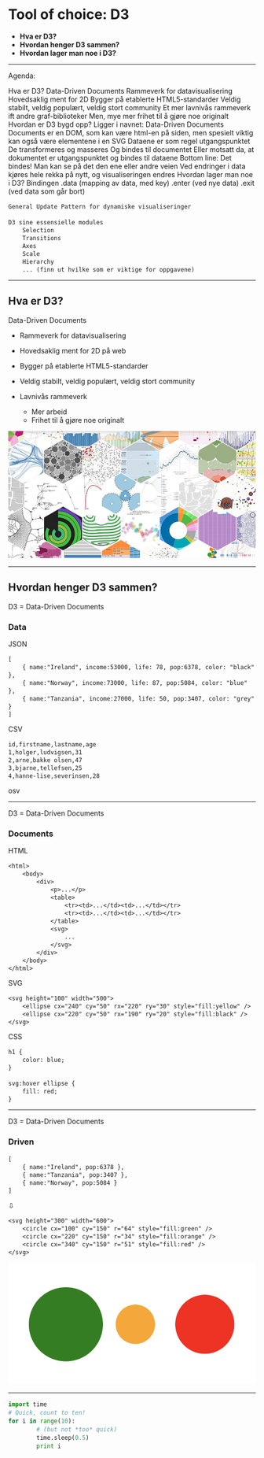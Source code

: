Tool of choice: D3
===================

* **Hva er D3?**
* **Hvordan henger D3 sammen?**
* **Hvordan lager man noe i D3?**

***

Agenda:

Hva er D3?
    Data-Driven Documents
    Rammeverk for datavisualisering
        Hovedsaklig ment for 2D
        Bygger på etablerte HTML5-standarder
        Veldig stabilt, veldig populært, veldig stort community
    Et mer lavnivås rammeverk ift andre graf-biblioteker
        Men, mye mer frihet til å gjøre noe originalt
Hvordan er D3 bygd opp?
    Ligger i navnet: Data-Driven Documents
        Documents er en DOM, som kan være html-en på siden, men spesielt viktig kan også være elementene i en SVG
    Dataene er som regel utgangspunktet
        De transformeres og masseres
        Og bindes til documentet
        Eller motsatt da, at dokumentet er utgangspunktet og bindes til dataene    Bottom line: Det bindes! Man kan se på det den ene eller andre veien
    Ved endringer i data kjøres hele rekka på nytt, og visualiseringen endres
Hvordan lager man noe i D3?
    Bindingen
        .data (mapping av data, med key)
        .enter (ved nye data)
        .exit (ved data som går bort)

    General Update Pattern for dynamiske visualiseringer

    D3 sine essensielle modules
        Selection
        Transitions
        Axes
        Scale
        Hierarchy
        ... (finn ut hvilke som er viktige for oppgavene)

***

Hva er D3?
-----------

Data-Driven Documents

* Rammeverk for datavisualisering

* Hovedsaklig ment for 2D på web

* Bygger på etablerte HTML5-standarder

* Veldig stabilt, veldig populært, veldig stort community

* Lavnivås rammeverk
    * Mer arbeid
    * Frihet til å gjøre noe originalt

![D3 examples](/img/d3-examples.jpg)

***

Hvordan henger D3 sammen?
--------------------------

D3 = Data-Driven Documents

### Data ###

JSON

    [
        { name:"Ireland", income:53000, life: 78, pop:6378, color: "black" },
        { name:"Norway", income:73000, life: 87, pop:5084, color: "blue" },
        { name:"Tanzania", income:27000, life: 50, pop:3407, color: "grey" }
    ]

CSV

    id,firstname,lastname,age
    1,holger,ludvigsen,31
    2,arne,bakke olsen,47
    3,bjarne,tellefsen,25
    4,hanne-lise,severinsen,28

osv

***

D3 = Data-Driven Documents

### Documents ###

HTML

    <html>
        <body>
            <div>
                <p>...</p>
                <table>
                    <tr><td>...</td><td>...</td></tr>
                    <tr><td>...</td><td>...</td></tr>
                </table>
                <svg>
                    ...
                </svg>
            </div>
        </body>
    </html>

SVG

    <svg height="100" width="500">
        <ellipse cx="240" cy="50" rx="220" ry="30" style="fill:yellow" />
        <ellipse cx="220" cy="50" rx="190" ry="20" style="fill:black" />
    </svg>

CSS

    h1 {
        color: blue;
    }

    svg:hover ellipse {
        fill: red;
    }

***

D3 = Data-Driven Documents

### Driven ###

    [
        { name:"Ireland", pop:6378 },
        { name:"Tanzania", pop:3407 },
        { name:"Norway", pop:5084 }
    ]

&#8681;

    <svg height="300" width="600">
        <circle cx="100" cy="150" r="64" style="fill:green" />
        <circle cx="220" cy="150" r="34" style="fill:orange" />
        <circle cx="340" cy="150" r="51" style="fill:red" />
    </svg>

![SVG result](/img/svg-example.png)

***



~~~python
import time
# Quick, count to ten!
for i in range(10):
        # (but not *too* quick)
        time.sleep(0.5)
        print i
~~~

